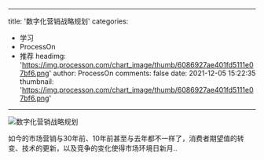 
---
title: '数字化营销战略规划'
categories: 
 - 学习
 - ProcessOn
 - 推荐
headimg: 'https://img.processon.com/chart_image/thumb/6086927ae401fd5111e07bf6.png'
author: ProcessOn
comments: false
date: 2021-12-05 15:22:35
thumbnail: 'https://img.processon.com/chart_image/thumb/6086927ae401fd5111e07bf6.png'
---

<div>   
<img class="thumb" alt="数字化营销战略规划" src="https://img.processon.com/chart_image/thumb/6086927ae401fd5111e07bf6.png" referrerpolicy="no-referrer">
<p>如今的市场营销与30年前、10年前甚至与去年都不一样了，消费者期望值的转变、技术的更新，以及竞争的变化使得市场环境日新月..</p>  
</div>
            